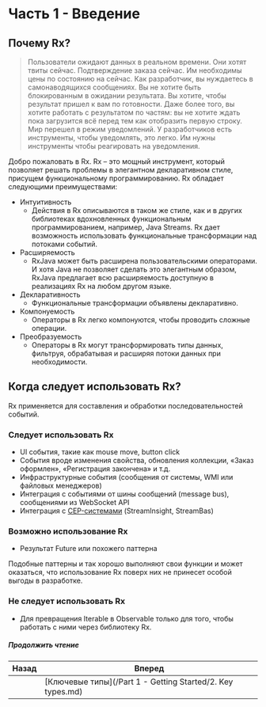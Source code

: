 # Часть 1 - Введение

## Почему Rx?

> Пользователи ожидают данных в реальном времени. Они хотят твиты сейчас. Подтверждение заказа сейчас. Им необходимы цены по состоянию на сейчас. Как разработчик, вы нуждаетесь в самонаводящихся сообщениях. Вы не хотите быть блокированным в ожидании результата. Вы хотите, чтобы результат пришел к вам по готовности. Даже более того, вы хотите работать с результатом по частям: вы не хотите ждать пока загрузится всё перед тем как отобразить первую строку. Мир перешел в режим уведомлений. У разработчиков есть инструменты, чтобы уведомлять, это легко. Им нужны инструменты чтобы реагировать на уведомления.

Добро пожаловать в Rx. Rx – это мощный инструмент, который позволяет решать проблемы в элегантном декларативном стиле, присущем функциональному программированию. Rx обладает следующими преимуществами:

* Интуитивность
    * Действия в Rx описываются в таком же стиле, как и в других библиотеках вдохновленных функциональным программированием, например, Java Streams. Rx дает возможность использовать функциональные трансформации над потоками событий.
* Расширяемость
    * RxJava может быть расширена пользовательскими операторами. И хотя Java не позволяет сделать это элегантным образом, RxJava предлагает всю расширяемость доступную в реализациях Rx на любом другом языке.
* Декларативность
    * Функциональные трансформации объявлены декларативно.
* Компонуемость
    * Операторы в Rx легко компонуются, чтобы проводить сложные операции.
* Преобразуемость
    * Операторы в Rx могут трансформировать типы данных, фильтруя, обрабатывая и расширяя потоки данных при необходимости.


## Когда следует использовать Rx?

Rx применяется для составления и обработки последовательностей событий.

### Следует использовать Rx

* UI события, такие как mouse move, button click
* События вроде изменения свойства, обновления коллекции, «Заказ оформлен», «Регистрация закончена» и т.д.
* Инфраструктурные события (сообщения от системы, WMI или файловых менеджеров)
* Интеграция с событиями от шины сообщений (message bus), сообщениями из WebSocket API
* Интеграция с [CEP-системами](https://ru.wikipedia.org/wiki/%D0%9E%D0%B1%D1%80%D0%B0%D0%B1%D0%BE%D1%82%D0%BA%D0%B0_%D1%81%D0%BB%D0%BE%D0%B6%D0%BD%D1%8B%D1%85_%D1%81%D0%BE%D0%B1%D1%8B%D1%82%D0%B8%D0%B9) (StreamInsight, StreamBas)

### Возможно использование Rx

* Результат Future или похожего паттерна

Подобные паттерны и так хорошо выполняют свои функции и может оказаться, что использование Rx поверх них не принесет особой выгоды в разработке.

### Не следует использовать Rx

* Для превращения Iterable в Observable только для того, чтобы работать с ними через библиотеку Rx.


##### Продолжить чтение

| Назад | Вперед |
| --- | --- |
|   | [Ключевые типы](/Part 1 - Getting Started/2. Key types.md) |

